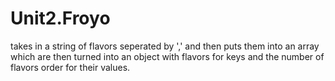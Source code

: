 # Unit2.Froyo

takes in a string of flavors seperated by ',' and then puts them into an array which are then turned into an object with flavors for keys and the number of flavors order for their values.

